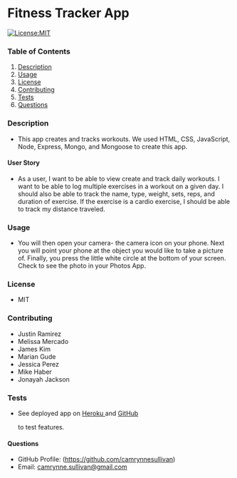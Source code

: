 # Fitness Tracker App

[![License:MIT](https://img.shields.io/badge/License-MIT-yellow.svg)](https://opensource.org/licenses/MIT)

### Table of Contents

1. [Description](#description)
2. [Usage](#usage)
3. [License](#license)
4. [Contributing](#contribution)
5. [Tests](#testing)
6. [Questions](#questions)

### Description

- This app creates and tracks workouts. We used HTML, CSS, JavaScript, Node, Express, Mongo, and Mongoose to create this app.

#### User Story

- As a user, I want to be able to view create and track daily workouts. I want to be able to log multiple exercises in a workout on a given day. I should also be able to track the name, type, weight, sets, reps, and duration of exercise. If the exercise is a cardio exercise, I should be able to track my distance traveled.

### Usage

- You will then open your camera- the camera icon on your phone. Next you will point your phone at the object you would like to take a picture of. Finally, you press the little white circle at the bottom of your screen. Check to see the photo in your Photos App.

### License

- MIT

### Contributing

- Justin Ramirez
- Melissa Mercado
- James Kim
- Marian Gude
- Jessica Perez
- Mike Haber
- Jonayah Jackson

### Tests

- See deployed app on
  [Heroku ](https://obscure-garden-58087.herokuapp.com/)
  and
  [GitHub ](https://github.com/camrynnesullivan/Fitness-Tracker)

  to test features.

#### Questions

- GitHub Profile: (https://github.com/camrynnesullivan)
- Email: camrynne.sullivan@gmail.com
